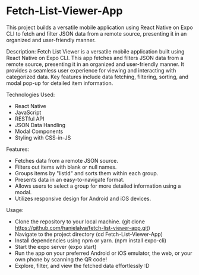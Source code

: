 # Fetch-List-Viewer-App
This project builds a versatile mobile application using React Native on Expo CLI to fetch and filter JSON data from a remote source, presenting it in an organized and user-friendly manner.

Description:
Fetch List Viewer is a versatile mobile application built using React Native on Expo CLI. This app fetches and filters JSON data from a remote source, presenting it in an organized and 
user-friendly manner. It provides a seamless user experience for viewing and interacting with categorized data. Key features include data fetching, filtering, sorting, and modal pop-up 
for detailed item information.

Technologies Used:
- React Native
- JavaScript
- RESTful API
- JSON Data Handling
- Modal Components
- Styling with CSS-in-JS

Features:
- Fetches data from a remote JSON source.
- Filters out items with blank or null names.
- Groups items by "listId" and sorts them within each group.
- Presents data in an easy-to-navigate format.
- Allows users to select a group for more detailed information using a modal.
- Utilizes responsive design for Android and iOS devices.

Usage:
- Clone the repository to your local machine. (git clone https://github.com/hanielalva/fetch-list-viewer-app.git)
- Navigate to the project directory (cd Fetch-List-Viewer-App)
- Install dependencies using npm or yarn. (npm install expo-cli)
- Start the expo server (expo start)
- Run the app on your preferred Android or iOS emulator, the web, or your own phone by scanning the QR code!
- Explore, filter, and view the fetched data effortlessly :D
